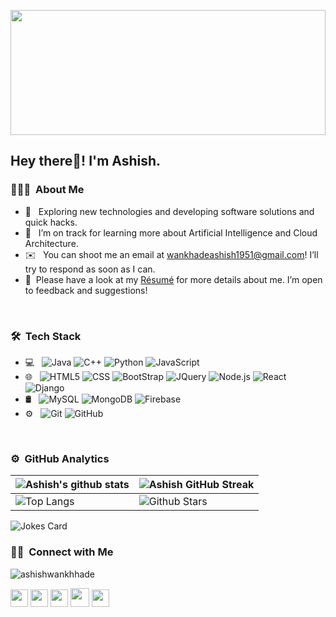   <p align="center">
  <img src="https://cdn.hashnode.com/res/hashnode/image/upload/v1651780155240/7SZuYu_oq.gif?auto=format,compress&gif-q=60&format=webm" width="100%" height="200" >
</p>
<h2> Hey there👋! I'm Ashish.</h2>
<h3 id="-about-me">👨🏻‍💻 &nbsp;About Me</h3>
<ul>
<li>🤔 &nbsp; Exploring new technologies and developing software solutions and quick hacks.</li>
<li>🌱 &nbsp; I’m on track for learning more about Artificial Intelligence and Cloud Architecture.</li>
<li>✉️ &nbsp; You can shoot me an email at <a href="mailto:wankhadeashish1951@gmail.com">wankhadeashish1951@gmail.com</a>! I’ll try to respond as soon as I can.</li>
<li>📄 &nbsp;Please have a look at my <a href="">Résumé</a> for more details about me. I’m open to feedback and suggestions!</li>
</ul>
<br>
<h3 id="-tech-stack">🛠 &nbsp;Tech Stack</h3>
<ul>
<li>💻 &nbsp;
<img src="https://img.shields.io/badge/-Java-333333?style=flat&amp;logo=Java&amp;logoColor=007396" alt="Java">
<img src="https://img.shields.io/badge/-C++-333333?style=flat&amp;logo=C%2B%2B&amp;logoColor=00599C" alt="C++">
<img src="https://img.shields.io/badge/-Python-333333?style=flat&amp;logo=python" alt="Python">
<img src="https://img.shields.io/badge/-JavaScript-333333?style=flat&amp;logo=javascript" alt="JavaScript">
</li>
<li>🌐 &nbsp;
<img src="https://img.shields.io/badge/-HTML5-333333?style=flat&amp;logo=HTML5" alt="HTML5">
<img src="https://img.shields.io/badge/-CSS-333333?style=flat&amp;logo=CSS3&amp;logoColor=1572B6" alt="CSS">
<img src="https://img.shields.io/badge/-BootStrap-333333?style=flat&amp;logo=bootstrap&amp;logoColor=1572B6" alt="BootStrap">
<img src="https://img.shields.io/badge/-JQuery-333333?style=flat&amp;logo=jquery" alt="JQuery">
<img src="https://img.shields.io/badge/-Node.js-333333?style=flat&amp;logo=node.js" alt="Node.js">
<img src="https://img.shields.io/badge/-React-333333?style=flat&amp;logo=react" alt="React">
<img src="https://img.shields.io/badge/-Django-333333?style=flat&amp;logo=django" alt="Django"></li>
<li>🛢 &nbsp;
<img src="https://img.shields.io/badge/-MySQL-333333?style=flat&amp;logo=mysql" alt="MySQL">
<img src="https://img.shields.io/badge/-MongoDB-333333?style=flat&amp;logo=mongodb" alt="MongoDB">
<img src="https://img.shields.io/badge/-Firebase-333333?style=flat&amp;logo=firebase" alt="Firebase"></li>
<li>⚙️ &nbsp;
<img src="https://img.shields.io/badge/-Git-333333?style=flat&amp;logo=git" alt="Git">
<img src="https://img.shields.io/badge/-GitHub-333333?style=flat&amp;logo=github" alt="GitHub"></li>
</ul>
<br>
<h3 id="️-github-analytics">⚙️ &nbsp;GitHub Analytics</h3>
<table><thead><tr><th><img src="https://github-readme-stats.vercel.app/api?username=ashishwankhade&amp;show_icons=true&amp;theme=tokyonight" alt="Ashish's github stats"></th><th><img src="https://github-readme-streak-stats.herokuapp.com/?user=ashishwankhade&amp;theme=tokyonight" alt="Ashish GitHub Streak"></th></tr></thead><tbody><tr><td><img src="https://github-readme-stats.vercel.app/api/top-langs/?username=ashishwankhade&amp;theme=tokyonight" alt="Top Langs"></td><td><img src="https://github-readme-stats.vercel.app/api?username=ashishwankhade&amp;show_icons=true&amp;locale=en&amp;count_private=true&amp;hide_rank=true&amp;custom_title=My%20GitHub%20Stats&amp;disable_animations=true&amp;theme=tokyonight" alt="Github Stars"></td></tr></tbody></table>
<p><img src="https://readme-jokes.vercel.app/api?theme=tokyonight" alt="Jokes Card"></p>
<h3 id="-connect-with-me">🤝🏻 &nbsp;Connect with Me</h3>
<p align="left"> <img src="https://komarev.com/ghpvc/?username=ashishwankhade&amp;label=Profile%20views&amp;color=0e75b6&amp;style=flat" alt="ashishwankhhade"> </p>
<p>
  <a href="mailto:wankhadeashish1951@gmail.com" target="_blank"><img height="28" src="https://img.shields.io/badge/gmail-c14438?&amp;style=for-the-badge&amp;logo=gmail&amp;logoColor=white"></a>
  <a href="https://www.linkedin.com/in/ashishwankhade01/" target="_blank"> <img height="28" src="https://img.shields.io/badge/-LinkedIn-0e76a8?style=for-the-badge&amp;logo=Linkedin&amp;logoColor=white"></a>
  <a href="https://twitter.com/" target="_blank"><img height="28" src="https://img.shields.io/badge/-Twitter-00acee?style=for-the-badge&amp;logo=Twitter&amp;logoColor=white"></a>
  <a href="https://dev.to/" target="_blank"><img height="30" src="https://img.shields.io/badge/DEV.TO-%230A0A0A.svg?&amp;style=for-the-badge&amp;logo=dev-dot-to&amp;logoColor=white"></a>
  <a href="https://instagram.com/" target="_blank"><img height="28" src="https://img.shields.io/badge/-Instagram-e95950?style=for-the-badge&amp;logo=Instagram&amp;logoColor=white"></a>
</p>
